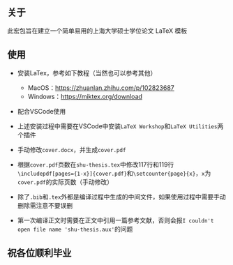 ## 关于

此宏包旨在建立一个简单易用的上海大学硕士学位论文 LaTeX 模板

## 使用

- 安装LaTex，参考如下教程（当然也可以参考其他）
  - MacOS：https://zhuanlan.zhihu.com/p/102823687
  - Windows：https://miktex.org/download

- 配合VSCode使用
- 上述安装过程中需要在VSCode中安装`LaTeX Workshop`和`LaTeX Utilities`两个插件
- 手动修改`cover.docx`，并生成`cover.pdf`
- 根据`cover.pdf`页数在`shu-thesis.tex`中修改117行和119行`\includepdf[pages={1-x}]{cover.pdf}`和`\setcounter{page}{x}`，`x`为`cover.pdf`的实际页数（手动修改）
- 除了`.bib`和`.tex`外都是编译过程中生成的中间文件，如果使用过程中需要手动删除需注意不要误删
- 第一次编译正文时需要在正文中引用一篇参考文献，否则会报`I couldn't open file name 'shu-thesis.aux'`的问题

## 祝各位顺利毕业